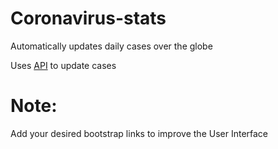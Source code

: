 # Coronavirus-stats
Automatically updates daily cases over the globe

Uses [API](https://api.covid19india.org/) to update cases

# Note:
  Add your desired bootstrap links to improve the User Interface
